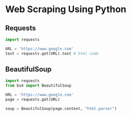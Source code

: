 # Web Scraping Using Python

## Requests

```python
import requests

URL = 'https://www.google.com'
text = requests.get(URL).text # html code
```

## BeautifulSoup

```python
import requests
from bs4 import BeautifulSoup

URL = 'https://www.google.com'
page = requests.get(URL)

soup = BeautifulSoup(page.content, "html.parser")
```